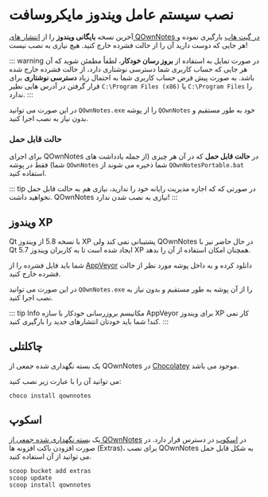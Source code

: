 # نصب سیستم عامل ویندوز مایکروسافت

آخرین نسخه **بایگانی ویندوز** را از [انتشار های QOwnNotes در گیت هاب](https://github.com/pbek/QOwnNotes/releases) بارگیری نموده و هر جایی که دوست دارید آن را از حالت فشرده خارج کنید. هیچ نیازی به نصب نیست!

::: warning
در صورت تمایل به استفاده از **بروز رسان خودکار**، لطفاً مطمئن شوید که آن هر جایی که حساب کاربری شما دسترسی نوشتاری دارد، از حالت فشرده خارج شده باشد. به صورت پیش فرض حساب کاربری شما به احتمال زیاد **دسترسی نوشتاری** برای قرار گرفتن در آدرس هایی نظیر `C:\Program Files (x86)` یا `C:\Program Files` را ندارد.
:::

در این صورت می ‌توانید `QOwnNotes.exe` را از پوشه `QOwnNotes` خود به طور مستقیم و بدون نیاز به نصب اجرا کنید.

### حالت قابل حمل

برای اجرای QOwnNotes در **حالت قابل حمل** که در آن هر چیزی (از جمله یادداشت های شما) فقط در پوشه `QOwnNotes` شما ذخیره می شوند از  `QOwnNotesPortable.bat` استفاده کنید.

::: tip
در صورتی که که اجازه مدیریت رایانه خود را ندارید، نیازی هم به حالت قابل حمل نخواهید داشت. QOwnNotes نیازی به نصب شدن ندارد!
:::

## ویندوز XP

Qt با نسخه 5.8 از ویندوز XP پشتیبانی نمی کند ولی QOwnNotes در حال حاضر نیز با Qt 5.7 ایجاد شده است تا به کاربران ویندوز XP همچنان امکان استفاده از آن را بدهد.

شما باید فایل فشرده را از [AppVeyor](https://ci.appveyor.com/project/pbek/qownnotes/build/artifacts) دانلود کرده و به داخل پوشه مورد نظر از حالت فشرده خارج کنید.

در این صورت می ‌توانید `QOwnNotes.exe` را از آن پوشه به طور مستقیم و بدون نیاز به نصب اجرا کنید.

::: tip
Info
مکانیسم بروزرسانی خودکار با سازه AppVeyor برای ویندوز XP کار نمی کند!
شما باید خودتان انتشارهای جدید را بارگیری کنید.
:::

## چاکلتلی

یک بسته نگهداری شده جمعی از QOwnNotes در  [Chocolatey](https://chocolatey.org/packages/qownnotes/) موجود می باشد.

می توانید آن را با عبارت زیر نصب کنید:

```shell
choco install qownnotes
```

## اسکوپ

یک [بسته نگهداری شده جمعی از QOwnNotes](https://github.com/ScoopInstaller/Extras/blob/master/bucket/qownnotes.json) در [اسکوپ](https://scoop.sh/) در دسترس قرار دارد. در صورت افزودن باکت افزونه ها (Extras)، برای نصب QOwnNotes به شکل قابل حمل می توانید از آن استفاده کنید.

```shell
scoop bucket add extras
scoop update
scoop install qownnotes
```
